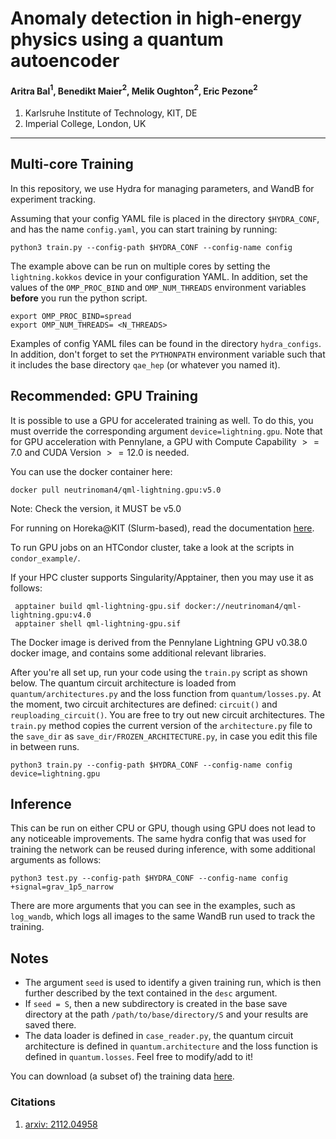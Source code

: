 # Anomaly detection in high-energy physics using a quantum autoencoder

#### Aritra Bal$^1$, Benedikt Maier$^2$, Melik Oughton$^2$, Eric Pezone$^2$
1. Karlsruhe Institute of Technology, KIT, DE
2. Imperial College, London, UK

------

## Multi-core Training

In this repository, we use Hydra for managing parameters, and WandB for experiment tracking.  

Assuming that your config YAML file is placed in the directory `$HYDRA_CONF`, and has the name `config.yaml`, you can start training by running:
    
    python3 train.py --config-path $HYDRA_CONF --config-name config

The example above can be run on multiple cores by setting the `lightning.kokkos` device in your configuration YAML. In addition, set the values of the `OMP_PROC_BIND` and `OMP_NUM_THREADS` environment variables **before** you run the python script.

    export OMP_PROC_BIND=spread
    export OMP_NUM_THREADS= <N_THREADS>

Examples of config YAML files can be found in the directory `hydra_configs`.
In addition, don't forget to set the `PYTHONPATH` environment variable such that it includes the base directory `qae_hep` (or whatever you named it).

## Recommended: GPU Training

It is possible to use a GPU for accelerated training as well. To do this, you must override the corresponding argument `device=lightning.gpu`. Note that for GPU acceleration with Pennylane, a GPU with Compute Capability $>=7.0$ and CUDA Version $>= 12.0$ is needed.

You can use the docker container here:

    docker pull neutrinoman4/qml-lightning.gpu:v5.0

Note: Check the version, it MUST be v5.0

For running on Horeka@KIT (Slurm-based), read the documentation [here](https://www.nhr.kit.edu/userdocs/ftp/containers/).

To run GPU jobs on an HTCondor cluster, take a look at the scripts in `condor_example/`.

If your HPC cluster supports Singularity/Apptainer, then you may use it as follows:

     apptainer build qml-lightning-gpu.sif docker://neutrinoman4/qml-lightning.gpu:v4.0
     apptainer shell qml-lightning-gpu.sif

The Docker image is derived from the Pennylane Lightning GPU v0.38.0 docker image, and contains some additional relevant libraries.

After you're all set up, run your code using the `train.py` script as shown below. The quantum circuit architecture is loaded from `quantum/architectures.py` and the loss function from `quantum/losses.py`. At the moment, two circuit architectures are defined: `circuit()` and `reuploading_circuit()`. You are free to try out new circuit architectures. The `train.py` method copies the current version of the `architecture.py` file to the `save_dir` as `save_dir/FROZEN_ARCHITECTURE.py`, in case you edit this file in between runs.

    python3 train.py --config-path $HYDRA_CONF --config-name config device=lightning.gpu

## Inference

This can be run on either CPU or GPU, though using GPU does not lead to any noticeable improvements. The same hydra config that was used for training the network can be reused during inference, with some additional arguments as follows:

    python3 test.py --config-path $HYDRA_CONF --config-name config +signal=grav_1p5_narrow

There are more arguments that you can see in the examples, such as `log_wandb`, which logs all images to the same WandB run used to track the training.

## Notes

- The argument `seed` is used to identify a given training run, which is then further described by the text contained in the `desc` argument.
- If `seed = S`, then a new subdirectory is created in the base save directory at the path `/path/to/base/directory/S` and your results are saved there.
- The data loader is defined in `case_reader.py`, the quantum circuit architecture is defined in `quantum.architecture` and the loss function is defined in `quantum.losses`. Feel free to modify/add to it!

You can download (a subset of) the training data [here](https://drive.google.com/drive/folders/1fGATNxxcCKPk6mZ54Ucv1mYZteOnh33-?usp=sharing).  

### Citations

1. [arxiv: 2112.04958](https://arxiv.org/abs/2112.04958)
